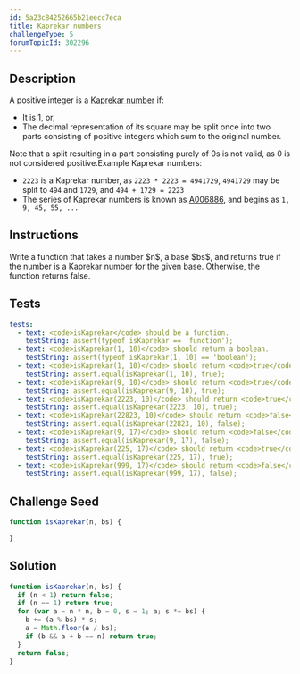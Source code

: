 ```yaml
---
id: 5a23c84252665b21eecc7eca
title: Kaprekar numbers
challengeType: 5
forumTopicId: 302296
---
```


## Description

<section id='description'>
A positive integer is a <a href="https://en.wikipedia.org/wiki/Kaprekar number">Kaprekar number</a> if:
<ul>
  <li>It is 1, or,</li>
  <li>The decimal representation of its square may be split once into two parts consisting of positive integers which sum to the original number. </li>
</ul>
Note that a split resulting in a part consisting purely of 0s is not valid, as 0 is not considered positive.Example
Kaprekar numbers:
<ul>
  <li><code>2223</code> is a Kaprekar number, as <code>2223 * 2223 = 4941729</code>, <code>4941729</code> may be split to <code>494</code> and <code>1729</code>, and <code>494 + 1729 = 2223</code></li>
  <li>The series of Kaprekar numbers is known as <a href="https://oeis.org/A006886" target="_blank">A006886</a>, and begins as <code>1, 9, 45, 55, ...</code></li>
</ul>
</section>

## Instructions

<section id='instructions'>
Write a function that takes a number $n$, a base $bs$, and returns true if the number is a Kaprekar number for the given base. Otherwise, the function returns false.
</section>

## Tests

<section id='tests'>

```yml
tests:
  - text: <code>isKaprekar</code> should be a function.
    testString: assert(typeof isKaprekar == 'function');
  - text: <code>isKaprekar(1, 10)</code> should return a boolean.
    testString: assert(typeof isKaprekar(1, 10) == 'boolean');
  - text: <code>isKaprekar(1, 10)</code> should return <code>true</code>.
    testString: assert.equal(isKaprekar(1, 10), true);
  - text: <code>isKaprekar(9, 10)</code> should return <code>true</code>.
    testString: assert.equal(isKaprekar(9, 10), true);
  - text: <code>isKaprekar(2223, 10)</code> should return <code>true</code>.
    testString: assert.equal(isKaprekar(2223, 10), true);
  - text: <code>isKaprekar(22823, 10)</code> should return <code>false</code>.
    testString: assert.equal(isKaprekar(22823, 10), false);
  - text: <code>isKaprekar(9, 17)</code> should return <code>false</code>.
    testString: assert.equal(isKaprekar(9, 17), false);
  - text: <code>isKaprekar(225, 17)</code> should return <code>true</code>.
    testString: assert.equal(isKaprekar(225, 17), true);
  - text: <code>isKaprekar(999, 17)</code> should return <code>false</code>.
    testString: assert.equal(isKaprekar(999, 17), false);
```

</section>

## Challenge Seed

<section id='challengeSeed'>
  <div id='js-seed'>

```js
function isKaprekar(n, bs) {

}
```

  </div>
</section>

## Solution

<section id='solution'>

```js
function isKaprekar(n, bs) {
  if (n < 1) return false;
  if (n == 1) return true;
  for (var a = n * n, b = 0, s = 1; a; s *= bs) {
    b += (a % bs) * s;
    a = Math.floor(a / bs);
    if (b && a + b == n) return true;
  }
  return false;
}
```

</section>
